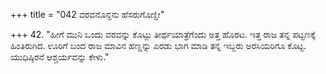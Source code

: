 +++
title = "042 ವರವನೊನ್ದನು ಹೆಸರುಗೊಣ್ಡೀ"

+++
42. "ಹೀಗೆ ಮುನಿ ಒಂದು ವರವನ್ನು ಕೊಟ್ಟು ತೀರ್ಥಯಾತ್ರೆಗೆಂದು ಅತ್ತ ಹೊರಟ. ಇತ್ತ ರಾಜ ತನ್ನ ಪಟ್ಟಣಕ್ಕೆ ಹಿಂತಿರುಗಿದ. ಊರಿಗೆ ಬಂದ ರಾಜ ಮಾವಿನ ಹಣ್ಣನ್ನು ಎರಡು ಭಾಗ ಮಾಡಿ ತನ್ನ ಇಬ್ಬರು ಅರಸಿಯರಿಗೂ ಕೊಟ್ಟ. ಯುಧಿಷ್ಠಿರನೆ ಆಶ್ಚರ್ಯವನ್ನು  ಕೇಳು."